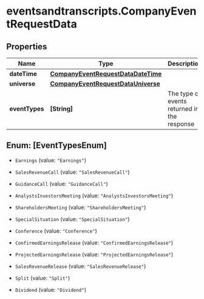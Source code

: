 # eventsandtranscripts.CompanyEventRequestData

## Properties

Name | Type | Description | Notes
------------ | ------------- | ------------- | -------------
**dateTime** | [**CompanyEventRequestDataDateTime**](CompanyEventRequestDataDateTime.md) |  | 
**universe** | [**CompanyEventRequestDataUniverse**](CompanyEventRequestDataUniverse.md) |  | 
**eventTypes** | **[String]** | The type of events returned in the response | [optional] 



## Enum: [EventTypesEnum]


* `Earnings` (value: `"Earnings"`)

* `SalesRevenueCall` (value: `"SalesRevenueCall"`)

* `GuidanceCall` (value: `"GuidanceCall"`)

* `AnalystsInvestorsMeeting` (value: `"AnalystsInvestorsMeeting"`)

* `ShareholdersMeeting` (value: `"ShareholdersMeeting"`)

* `SpecialSituation` (value: `"SpecialSituation"`)

* `Conference` (value: `"Conference"`)

* `ConfirmedEarningsRelease` (value: `"ConfirmedEarningsRelease"`)

* `ProjectedEarningsRelease` (value: `"ProjectedEarningsRelease"`)

* `SalesRevenueRelease` (value: `"SalesRevenueRelease"`)

* `Split` (value: `"Split"`)

* `Dividend` (value: `"Dividend"`)




